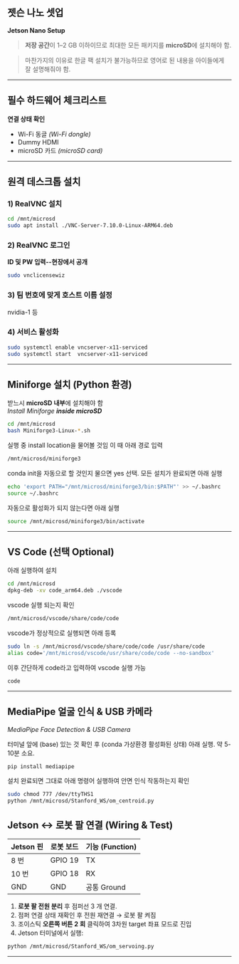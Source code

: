 ## 젯슨 나노 셋업
**Jetson Nano Setup**

> **저장 공간**이 1–2 GB 이하이므로 최대한 모든 패키지를 **microSD**에 설치해야 함. 

> 마찬가지의 이유로 한글 팩 설치가 불가능하므로 영어로 된 내용을 아이들에게 잘 설명해줘야 함.

---

## 필수 하드웨어 체크리스트
**연결 상태 확인**
- Wi-Fi 동글 *(Wi-Fi dongle)*
- Dummy HDMI
- microSD 카드 *(microSD card)*

---

## 원격 데스크톱 설치

### 1) RealVNC 설치
```bash
cd /mnt/microsd
sudo apt install ./VNC-Server-7.10.0-Linux-ARM64.deb
```

### 2) RealVNC 로그인
**ID 및 PW 입력--현장에서 공개**
```bash
sudo vnclicensewiz                 
```

### 3) 팀 번호에 맞게 호스트 이름 설정
nvidia-1 등

### 4) 서비스 활성화
```bash
sudo systemctl enable vncserver-x11-serviced
sudo systemctl start  vncserver-x11-serviced
```

---

## Miniforge 설치 (Python 환경)  
받느시 **microSD 내부**에 설치해야 함  
*Install Miniforge **inside microSD***  

```bash
cd /mnt/microsd
bash Miniforge3-Linux-*.sh          
```
실행 중 install location을 물어볼 것임 이 때 아래 경로 입력

```bash
/mnt/microsd/miniforge3
```

conda init을 자동으로 할 것인지 물으면 yes 선택. 모든 설치가 완료되면 아래 실행
```bash
echo 'export PATH="/mnt/microsd/miniforge3/bin:$PATH"' >> ~/.bashrc
source ~/.bashrc
```


자동으로 활성화가 되지 않는다면 아래 실행

```bash
source /mnt/microsd/miniforge3/bin/activate
```

---

## VS Code (선택 Optional)

아래 실행하여 설치
```bash
cd /mnt/microsd
dpkg-deb -xv code_arm64.deb ./vscode
```

vscode 실행 되는지 확인
```bash
/mnt/microsd/vscode/share/code/code            
```

vscode가 정상적으로 실행되면 아래 등록
```bash
sudo ln -s /mnt/microsd/vscode/share/code/code /usr/share/code
alias code='/mnt/microsd/vscode/usr/share/code/code --no-sandbox'
```

이후 간단하게 code라고 입력하여 vscode 실행 가능
```bash
code
```

---

## MediaPipe 얼굴 인식 & USB 카메라  
*MediaPipe Face Detection & USB Camera*


터미널 앞에 (base) 있는 것 확인 후 (conda 가상환경 활성화된 상태) 아래 실행. 약 5-10분 소요.
```bash
pip install mediapipe   
```

설치 완료되면 그대로 아래 명령어 실행하여 안면 인식 작동하는지 확인
```bash
sudo chmod 777 /dev/ttyTHS1          
python /mnt/microsd/Stanford_WS/om_centroid.py
```



## Jetson ↔ 로봇 팔 연결 (Wiring & Test)

| Jetson 핀 | 로봇 보드 | 기능 (Function) |
|-----------|-----------|-----------------|
| 8 번      | GPIO 19   | TX |
| 10 번     | GPIO 18   | RX |
| GND       | GND       | 공통 Ground |

1. **로봇 팔 전원 분리** 후 점퍼선 3 개 연결.  
2. 점퍼 연결 상태 재확인 후 전원 재연결 → 로봇 팔 켜짐
3. 조이스틱 **오른쪽 버튼 2 회** 클릭하여 3차원 target 좌표 모드로 진입  
3. Jetson 터미널에서 실행:
```bash
python /mnt/microsd/Stanford_WS/om_servoing.py
```

---
